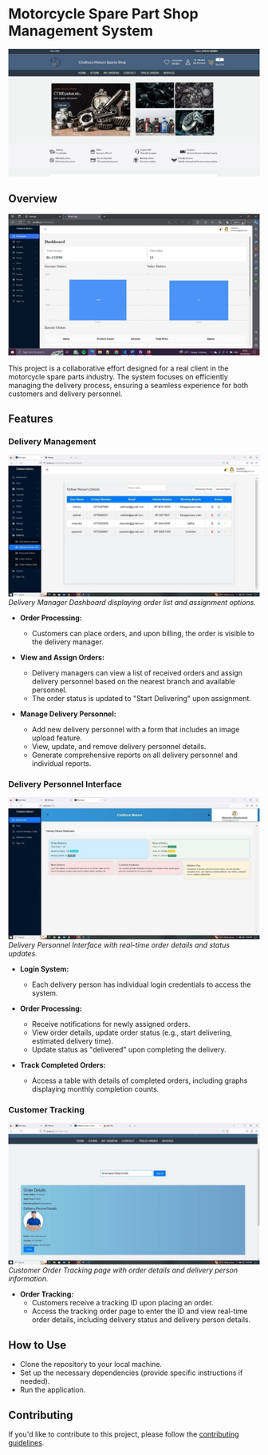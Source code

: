 # Motorcycle Spare Part Shop Management System

![Home Page](/screenshots/ss_2.jpg)

## Overview

![System Dashboard](/screenshots/ss_6.jpg)

This project is a collaborative effort designed for a real client in the motorcycle spare parts industry. The system focuses on efficiently managing the delivery process, ensuring a seamless experience for both customers and delivery personnel.

## Features

### Delivery Management

![Delivery Manager Dashboard](/screenshots/ss_7.jpg)
*Delivery Manager Dashboard displaying order list and assignment options.*

- **Order Processing:**
  - Customers can place orders, and upon billing, the order is visible to the delivery manager.

- **View and Assign Orders:**
  - Delivery managers can view a list of received orders and assign delivery personnel based on the nearest branch and available personnel.
  - The order status is updated to "Start Delivering" upon assignment.

- **Manage Delivery Personnel:**
  - Add new delivery personnel with a form that includes an image upload feature.
  - View, update, and remove delivery personnel details.
  - Generate comprehensive reports on all delivery personnel and individual reports.

### Delivery Personnel Interface

![Delivery Person Dashboard](/screenshots/ss_15.jpg)
*Delivery Personnel Interface with real-time order details and status updates.*

- **Login System:**
  - Each delivery person has individual login credentials to access the system.

- **Order Processing:**
  - Receive notifications for newly assigned orders.
  - View order details, update order status (e.g., start delivering, estimated delivery time).
  - Update status as "delivered" upon completing the delivery.

- **Track Completed Orders:**
  - Access a table with details of completed orders, including graphs displaying monthly completion counts.

### Customer Tracking

![Customer Order Tracking](/screenshots/ss_5.jpg)
*Customer Order Tracking page with order details and delivery person information.*

- **Order Tracking:**
  - Customers receive a tracking ID upon placing an order.
  - Access the tracking order page to enter the ID and view real-time order details, including delivery status and delivery person details.

## How to Use

- Clone the repository to your local machine.
- Set up the necessary dependencies (provide specific instructions if needed).
- Run the application.

## Contributing

If you'd like to contribute to this project, please follow the [contributing guidelines](CONTRIBUTING.md).

